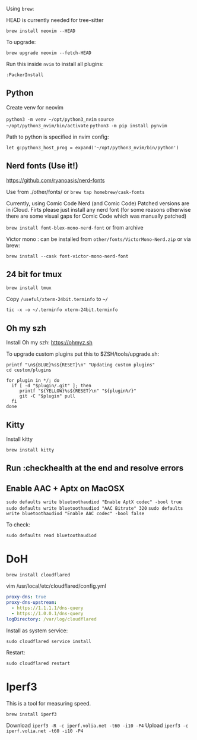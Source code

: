 Using `brew`:

HEAD is currently needed for tree-sitter

`brew install neovim --HEAD`

To upgrade:

`brew upgrade neovim --fetch-HEAD`

Run this inside `nvim` to install all plugins:

`:PackerInstall`

## Python

Create venv for neovim

`python3 -m venv ~/opt/python3_nvim`
`source ~/opt/python3_nvim/bin/activate`
`python3 -m pip install pynvim`

Path to python is specified in nvim config:

`let g:python3_host_prog = expand('~/opt/python3_nvim/bin/python')`

## Nerd fonts (Use it!)

<https://github.com/ryanoasis/nerd-fonts>

Use from ./other/fonts/
or
`brew tap homebrew/cask-fonts`

Currently, using Comic Code Nerd (and Comic Code)
Patched versions are in iCloud. 
Firts please just install any nerd font (for some reasons otherwise there are some visual gaps for Comic Code which was manually patched)

`brew install font-blex-mono-nerd-font` or from archive

Victor mono : can be installed from `other/fonts/VictorMono-Nerd.zip` or via brew:

`brew install --cask font-victor-mono-nerd-font`


## 24 bit for tmux

`brew install tmux`

Copy `/useful/xterm-24bit.terminfo` to `~/`

`tic -x -o ~/.terminfo xterm-24bit.terminfo`

## Oh my szh

Install Oh my szh: <https://ohmyz.sh>

To upgrade custom plugins put this to $ZSH/tools/upgrade.sh:

```szh
printf "\n${BLUE}%s${RESET}\n" "Updating custom plugins"
cd custom/plugins

for plugin in */; do
  if [ -d "$plugin/.git" ]; then
     printf "${YELLOW}%s${RESET}\n" "${plugin%/}"
     git -C "$plugin" pull
  fi
done
```

## Kitty

Install kitty

`brew install kitty`

## Run :checkhealth at the end and resolve errors

## Enable AAC + Aptx on MacOSX


`sudo defaults write bluetoothaudiod "Enable AptX codec" -bool true`
`sudo defaults write bluetoothaudiod "AAC Bitrate" 320`
`sudo defaults write bluetoothaudiod "Enable AAC codec" -bool false`

To check:

`sudo defaults read bluetoothaudiod`

# DoH
`brew install cloudflared`

vim /usr/local/etc/cloudflared/config.yml

```yaml
proxy-dns: true
proxy-dns-upstream:
  - https://1.1.1.1/dns-query
  - https://1.0.0.1/dns-query
logDirectory: /var/log/cloudflared
```

Install as system service:

`sudo cloudflared service install`

Restart:

`sudo cloudflared restart`

# Iperf3
This is a tool for measuring speed.

`brew install iperf3`

Download `iperf3 -R -c iperf.volia.net -t60 -i10 -P4`
Upload `iperf3 -c iperf.volia.net -t60 -i10 -P4`
